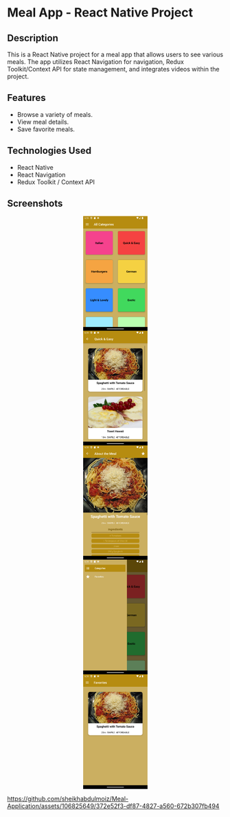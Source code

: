 # Meal App - React Native Project

## Description

This is a React Native project for a meal app that allows users to see various meals. The app utilizes React Navigation for navigation, Redux Toolkit/Context API for state management, and integrates videos within the project.

## Features

- Browse a variety of meals.
- View meal details.
- Save favorite meals.

## Technologies Used

- React Native
- React Navigation
- Redux Toolkit / Context API

## Screenshots

<div style="display: flex; flex-direction: column; align-items: center;">
  <img src="./assets/images/1.png" width="150" alt="Screenshot 1" />
  <img src="./assets/images/2.png" width="150" alt="Screenshot 1" />
  <img src="./assets/images/3.png" width="150" alt="Screenshot 1" />
  <img src="./assets/images/4.png" width="150" alt="Screenshot 1" />
  <img src="./assets/images/5.png" width="150" alt="Screenshot 1" />
</div>



https://github.com/sheikhabdulmoiz/Meal-Application/assets/106825649/372e52f3-df87-4827-a560-672b307fb494




